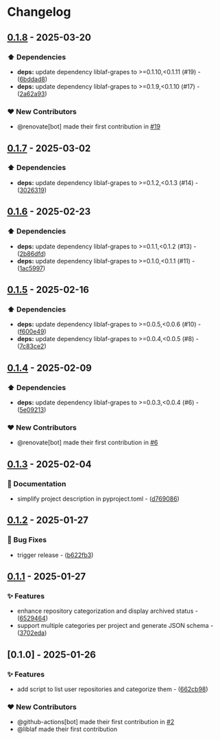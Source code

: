 # Changelog

## [0.1.8](https://github.com/liblaf/awesome-list-generator/compare/v0.1.7..v0.1.8) - 2025-03-20

### ⬆️ Dependencies

- **deps:** update dependency liblaf-grapes to >=0.1.10,<0.1.11 (#19) - ([6bddad8](https://github.com/liblaf/awesome-list-generator/commit/6bddad8e87bb3175a8a5aeef88c6c33683a6be49))
- **deps:** update dependency liblaf-grapes to >=0.1.9,<0.1.10 (#17) - ([2a62a93](https://github.com/liblaf/awesome-list-generator/commit/2a62a937e93066768228ddf2fd50f56e357b470e))

### ❤️ New Contributors

- @renovate[bot] made their first contribution in [#19](https://github.com/liblaf/awesome-list-generator/pull/19)

## [0.1.7](https://github.com/liblaf/awesome-list-generator/compare/v0.1.6..v0.1.7) - 2025-03-02

### ⬆️ Dependencies

- **deps:** update dependency liblaf-grapes to >=0.1.2,<0.1.3 (#14) - ([3026319](https://github.com/liblaf/awesome-list-generator/commit/3026319877ab79cb4d2248c0b0b6130c9306f15d))

## [0.1.6](https://github.com/liblaf/awesome-list-generator/compare/v0.1.5..v0.1.6) - 2025-02-23

### ⬆️ Dependencies

- **deps:** update dependency liblaf-grapes to >=0.1.1,<0.1.2 (#13) - ([2b86dfd](https://github.com/liblaf/awesome-list-generator/commit/2b86dfd10619c9857d4ee5bf8ede6d8667c1a666))
- **deps:** update dependency liblaf-grapes to >=0.1.0,<0.1.1 (#11) - ([1ac5997](https://github.com/liblaf/awesome-list-generator/commit/1ac599774bf69255d2cfd79ed3d8942a9b4206ba))

## [0.1.5](https://github.com/liblaf/awesome-list-generator/compare/v0.1.4..v0.1.5) - 2025-02-16

### ⬆️ Dependencies

- **deps:** update dependency liblaf-grapes to >=0.0.5,<0.0.6 (#10) - ([f600e49](https://github.com/liblaf/awesome-list-generator/commit/f600e49853a78d3f134bb112f562a413467fe2fa))
- **deps:** update dependency liblaf-grapes to >=0.0.4,<0.0.5 (#8) - ([7c83ce2](https://github.com/liblaf/awesome-list-generator/commit/7c83ce29fcf5cf7353b934d1049eaf8d986f86e2))

## [0.1.4](https://github.com/liblaf/awesome-list-generator/compare/v0.1.3..v0.1.4) - 2025-02-09

### ⬆️ Dependencies

- **deps:** update dependency liblaf-grapes to >=0.0.3,<0.0.4 (#6) - ([5e09213](https://github.com/liblaf/awesome-list-generator/commit/5e0921360dc79fcb708345eebd9a34f08552da22))

### ❤️ New Contributors

- @renovate[bot] made their first contribution in [#6](https://github.com/liblaf/awesome-list-generator/pull/6)

## [0.1.3](https://github.com/liblaf/awesome-list-generator/compare/v0.1.2..v0.1.3) - 2025-02-04

### 📝 Documentation

- simplify project description in pyproject.toml - ([d769086](https://github.com/liblaf/awesome-list-generator/commit/d76908691e0fd3e6cc241f7f233386884bb96b83))

## [0.1.2](https://github.com/liblaf/awesome-list-generator/compare/v0.1.1..v0.1.2) - 2025-01-27

### 🐛 Bug Fixes

- trigger release - ([b622fb3](https://github.com/liblaf/awesome-list-generator/commit/b622fb3dbe81f3b94e70302c17bbea66b5552d53))

## [0.1.1](https://github.com/liblaf/awesome-list-generator/compare/v0.1.0..v0.1.1) - 2025-01-27

### ✨ Features

- enhance repository categorization and display archived status - ([6529464](https://github.com/liblaf/awesome-list-generator/commit/652946417bf4be4676cd7e4c74cd99dcb023d9c4))
- support multiple categories per project and generate JSON schema - ([3702eda](https://github.com/liblaf/awesome-list-generator/commit/3702eda47458c9863bea53d91f097d9d02ef4be1))

## [0.1.0] - 2025-01-26

### ✨ Features

- add script to list user repositories and categorize them - ([662cb98](https://github.com/liblaf/awesome-list-generator/commit/662cb98ed1f2140cb2e619de1a378ca6c88aca17))

### ❤️ New Contributors

- @github-actions[bot] made their first contribution in [#2](https://github.com/liblaf/awesome-list-generator/pull/2)
- @liblaf made their first contribution

